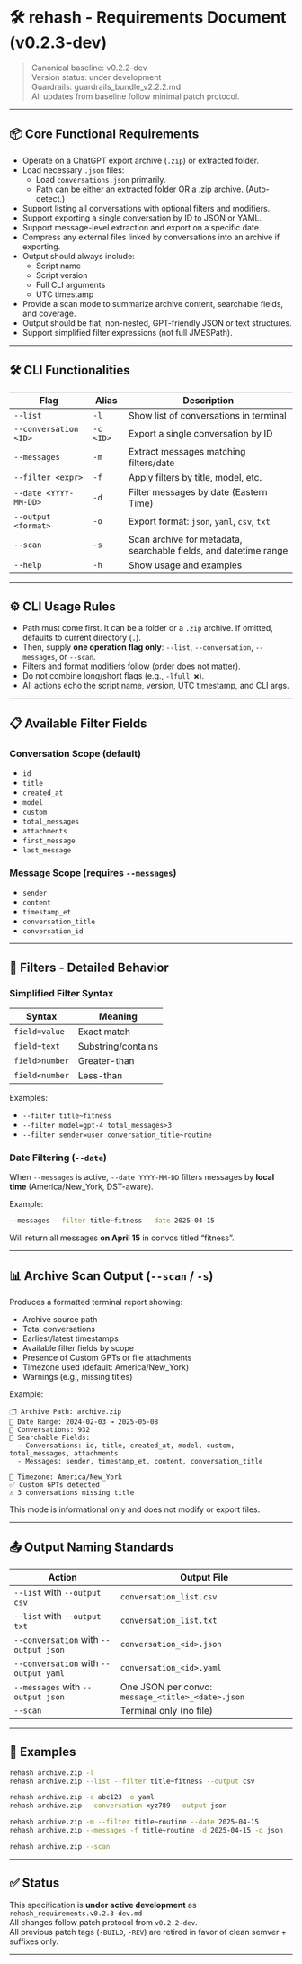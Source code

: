 # 🛠️ rehash - Requirements Document (v0.2.3-dev)

> Canonical baseline: v0.2.2-dev  
> Version status: under development  
> Guardrails: guardrails_bundle_v2.2.2.md  
> All updates from baseline follow minimal patch protocol.

---

## 📦 Core Functional Requirements

- Operate on a ChatGPT export archive (`.zip`) or extracted folder.
- Load necessary `.json` files:
  - Load `conversations.json` primarily.
  - Path can be either an extracted folder OR a .zip archive. (Auto-detect.)
- Support listing all conversations with optional filters and modifiers.
- Support exporting a single conversation by ID to JSON or YAML.
- Support message-level extraction and export on a specific date.
- Compress any external files linked by conversations into an archive if exporting.
- Output should always include:
  - Script name
  - Script version
  - Full CLI arguments
  - UTC timestamp
- Provide a scan mode to summarize archive content, searchable fields, and coverage.
- Output should be flat, non-nested, GPT-friendly JSON or text structures.
- Support simplified filter expressions (not full JMESPath).

---

## 🛠 CLI Functionalities

| Flag | Alias | Description |
|------|-------|-------------|
| `--list` | `-l` | Show list of conversations in terminal |
| `--conversation <ID>` | `-c <ID>` | Export a single conversation by ID |
| `--messages` | `-m` | Extract messages matching filters/date |
| `--filter <expr>` | `-f` | Apply filters by title, model, etc. |
| `--date <YYYY-MM-DD>` | `-d` | Filter messages by date (Eastern Time) |
| `--output <format>` | `-o` | Export format: `json`, `yaml`, `csv`, `txt` |
| `--scan` | `-s` | Scan archive for metadata, searchable fields, and datetime range |
| `--help` | `-h` | Show usage and examples |

---

## ⚙ CLI Usage Rules

- Path must come first. It can be a folder or a `.zip` archive. If omitted, defaults to current directory (`.`).
- Then, supply **one operation flag only**: `--list`, `--conversation`, `--messages`, or `--scan`.
- Filters and format modifiers follow (order does not matter).
- Do not combine long/short flags (e.g., `-lfull ❌`).
- All actions echo the script name, version, UTC timestamp, and CLI args.

---

## 📋 Available Filter Fields

### Conversation Scope (default)
- `id`
- `title`
- `created_at`
- `model`
- `custom`
- `total_messages`
- `attachments`
- `first_message`
- `last_message`

### Message Scope (requires `--messages`)
- `sender`
- `content`
- `timestamp_et`
- `conversation_title`
- `conversation_id`

---

## 🧩 Filters - Detailed Behavior

### Simplified Filter Syntax

| Syntax | Meaning |
|--------|---------|
| `field=value` | Exact match |
| `field~text` | Substring/contains |
| `field>number` | Greater-than |
| `field<number` | Less-than |

Examples:
- `--filter title~fitness`
- `--filter model=gpt-4 total_messages>3`
- `--filter sender=user conversation_title~routine`

### Date Filtering (`--date`)

When `--messages` is active, `--date YYYY-MM-DD` filters messages by **local time** (America/New_York, DST-aware).

Example:
```bash
--messages --filter title~fitness --date 2025-04-15
```

Will return all messages **on April 15** in convos titled “fitness”.

---

## 📊 Archive Scan Output (`--scan` / `-s`)

Produces a formatted terminal report showing:

- Archive source path
- Total conversations
- Earliest/latest timestamps
- Available filter fields by scope
- Presence of Custom GPTs or file attachments
- Timezone used (default: America/New_York)
- Warnings (e.g., missing titles)

Example:

```
🗂 Archive Path: archive.zip
📅 Date Range: 2024-02-03 → 2025-05-08
💬 Conversations: 932
🧪 Searchable Fields:
  - Conversations: id, title, created_at, model, custom, total_messages, attachments
  - Messages: sender, timestamp_et, content, conversation_title

🧠 Timezone: America/New_York
✅ Custom GPTs detected
⚠️ 3 conversations missing title
```

This mode is informational only and does not modify or export files.

---

## 📤 Output Naming Standards

| Action | Output File |
|--------|-------------|
| `--list` with `--output csv` | `conversation_list.csv` |
| `--list` with `--output txt` | `conversation_list.txt` |
| `--conversation` with `--output json` | `conversation_<id>.json` |
| `--conversation` with `--output yaml` | `conversation_<id>.yaml` |
| `--messages` with `--output json` | One JSON per convo: `message_<title>_<date>.json` |
| `--scan` | Terminal only (no file) |

---

## 🎯 Examples

```bash
rehash archive.zip -l
rehash archive.zip --list --filter title~fitness --output csv

rehash archive.zip -c abc123 -o yaml
rehash archive.zip --conversation xyz789 --output json

rehash archive.zip -m --filter title~routine --date 2025-04-15
rehash archive.zip --messages -f title~routine -d 2025-04-15 -o json

rehash archive.zip --scan
```

---

## ✅ Status

This specification is **under active development** as `rehash_requirements.v0.2.3-dev.md`  
All changes follow patch protocol from `v0.2.2-dev`.  
All previous patch tags (`-BUILD`, `-REV`) are retired in favor of clean semver + suffixes only.

---
